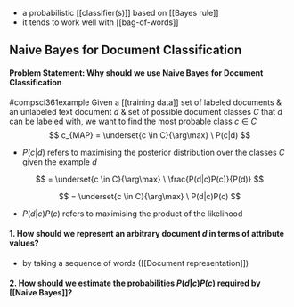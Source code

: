 - a probabilistic [[classifier(s)]] based on [[Bayes rule]]
- it tends to work well with [[bag-of-words]]
## Naive Bayes for Document Classification
#### Problem Statement: Why should we use Naive Bayes for Document Classification
#compsci361example Given a [[training data]] set of labeled documents & an unlabeled text document $d$ & set of possible document classes $C$ that $d$ can be labeled with, we want to find the most probable class $c\in C$
$$
c_{MAP} = \underset{c \in C}{\arg\max} \ P(c|d)
$$
- $P(c|d)$ refers to maximising the posterior distribution over the classes $C$ given the example $d$

$$
= \underset{c \in C}{\arg\max} \ \frac{P(d|c)P(c)}{P(d)}
$$

$$
= \underset{c \in C}{\arg\max} \ P(d|c)P(c)
$$
- $P(d|c)P(c)$ refers to maximising the product of the likelihood
#### 1. How should we represent an arbitrary document $d$ in terms of attribute values?
- by taking a sequence of words ([[Document representation]])
#### 2. How should we estimate the probabilities $P(d|c)P(c)$ required by [[Naive Bayes]]?

